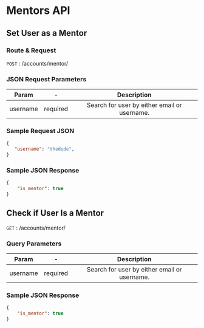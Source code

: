 # Mentors API

## Set User as a Mentor

### Route & Request

``` POST ``` : /accounts/mentor/

### JSON Request Parameters

**Param**|**-** |**Description**
:-----:|:-----: |:-----:
username|required| Search for user by either email or username.

### Sample Request JSON

``` JSON
{
   "username": "thedude",
}
```

### Sample JSON Response

``` JSON
{
    "is_mentor": true
}
```

## Check if User Is a Mentor

``` GET ``` : /accounts/mentor/

### Query Parameters

**Param**|**-** |**Description**
:-----:|:-----: |:-----:
username|required| Search for user by either email or username.

### Sample JSON Response

``` JSON
{
    "is_mentor": true
}
```
